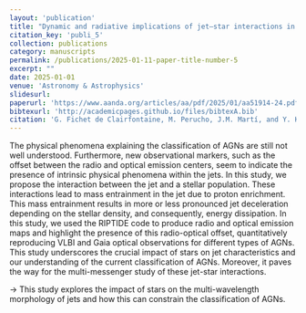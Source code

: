 ```yaml
---
layout: 'publication'
title: "Dynamic and radiative implications of jet–star interactions in AGN jets"
citation_key: 'publi_5'
collection: publications
category: manuscripts
permalink: /publications/2025-01-11-paper-title-number-5
excerpt: ""
date: 2025-01-01
venue: 'Astronomy & Astrophysics'
slidesurl: 
paperurl: 'https://www.aanda.org/articles/aa/pdf/2025/01/aa51914-24.pdf'
bibtexurl: 'http://academicpages.github.io/files/bibtexA.bib'
citation: 'G. Fichet de Clairfontaine, M. Perucho, J.M. Martí, and Y. Kovalev (2025). &quot;Dynamic and radiative implications of jet–star interactions in AGN jets.&quot; <i>Astronomy & Astrophysics</i>. Volume 693.'
---
```

The physical phenomena explaining the classification of AGNs are still not well understood. Furthermore, new observational markers, such as the offset between the radio and optical emission centers, seem to indicate the presence of intrinsic physical phenomena within the jets. In this study, we propose the interaction between the jet and a stellar population. These interactions lead to mass entrainment in the jet due to proton enrichment. This mass entrainment results in more or less pronounced jet deceleration depending on the stellar density, and consequently, energy dissipation. In this study, we used the RIPTIDE code to produce radio and optical emission maps and highlight the presence of this radio-optical offset, quantitatively reproducing VLBI and Gaia optical observations for different types of AGNs. This study underscores the crucial impact of stars on jet characteristics and our understanding of the current classification of AGNs. Moreover, it paves the way for the multi-messenger study of these jet-star interactions.

→ This study explores the impact of stars on the multi-wavelength morphology of jets and how this can constrain the classification of AGNs.
